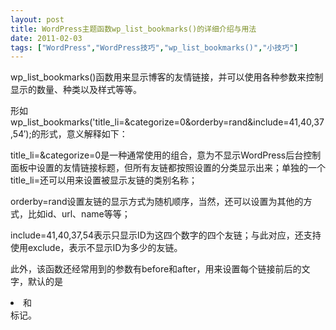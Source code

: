 ```yaml
---
layout: post
title: WordPress主题函数wp_list_bookmarks()的详细介绍与用法		
date: 2011-02-03
tags: ["WordPress","WordPress技巧","wp_list_bookmarks()","小技巧"]
---
```


wp_list_bookmarks()函数用来显示博客的友情链接，并可以使用各种参数来控制显示的数量、种类以及样式等等。

形如wp_list_bookmarks('title_li=&categorize=0&orderby=rand&include=41,40,37,54′);的形式，意义解释如下：

title_li=&categorize=0是一种通常使用的组合，意为不显示WordPress后台控制面板中设置的友情链接标题，但所有友链都按照设置的分类显示出来；单独的一个title_li=还可以用来设置被显示友链的类别名称；

orderby=rand设置友链的显示方式为随机顺序，当然，还可以设置为其他的方式，比如id、url、name等等；

include=41,40,37,54表示只显示ID为这四个数字的四个友链；与此对应，还支持使用exclude，表示不显示ID为多少的友链。

此外，该函数还经常用到的参数有before和after，用来设置每个链接前后的文字，默认的是<li>和</li>标记。		